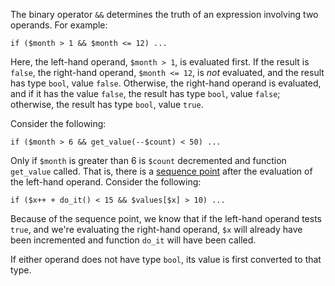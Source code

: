 The binary operator `&&` determines the truth of an expression involving two operands. For example:

```Hack
if ($month > 1 && $month <= 12) ...
```

Here, the left-hand operand, `$month > 1`, is evaluated first. If the result is `false`, the right-hand operand, `$month <= 12`, is *not*
evaluated, and the result has type `bool`, value `false`.  Otherwise, the right-hand operand is evaluated, and if it has the value `false`,
the result has type `bool`, value `false`; otherwise, the result has type `bool`, value `true`.

Consider the following:

```Hack
if ($month > 6 && get_value(--$count) < 50) ...
```

Only if `$month` is greater than 6 is `$count` decremented and function `get_value` called. That is, there is a [sequence point](some-basics.md)
after the evaluation of the left-hand operand. Consider the following:

```Hack
if ($x++ + do_it() < 15 && $values[$x] > 10) ...
```

Because of the sequence point, we know that if the left-hand operand tests `true`, and we're evaluating the right-hand operand, `$x`
will already have been incremented and function `do_it` will have been called.

If either operand does not have type `bool`, its value is first converted to that type.
